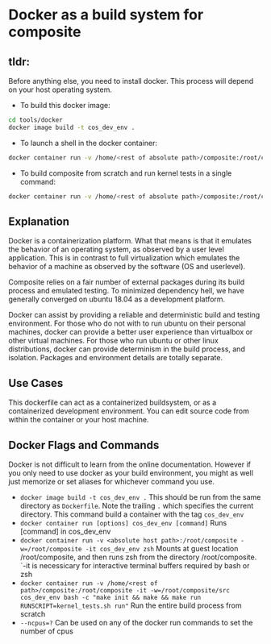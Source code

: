 # Docker as a build system for composite

## tldr:

Before anything else, you need to install docker. This process will depend on
your host operating system.

- To build this docker image:

```bash
cd tools/docker
docker image build -t cos_dev_env .
```

- To launch a shell in the docker container:

```bash
docker container run -v /home/<rest of absolute path>/composite:/root/composite -it -w=/root cos_dev_env zsh
```

- To build composite from scratch and run kernel tests in a single command:

```bash
docker container run -v /home/<rest of absolute path>/composite:/root/composite -it -w=/root/composite/src cos_dev_env bash -c "make && make run RUNSCRIPT=kernel_tests.sh run"
```

## Explanation

Docker is a containerization platform. What that means is that it emulates the
behavior of an operating system, as observed by a user level application. This
is in contrast to full virtualization which emulates the behavior of a machine
as observed by the software (OS and userlevel).

Composite relies on a fair number of external packages during its build process
and emulated testing. To minimized dependency hell, we have generally converged
on ubuntu 18.04 as a development platform.

Docker can assist by providing a reliable and deterministic build and testing
environment. For those who do not with to run ubuntu on their personal machines,
docker can provide a better user experience than virtualbox or other virtual
machines. For those who run ubuntu or other linux distributions, docker can
provide determinism in the build process, and isolation. Packages and
environment details are totally separate.

## Use Cases

This dockerfile can act as a containerized buildsystem, or as a containerized
development environment. You can edit source code from within the container or
your host machine.

## Docker Flags and Commands

Docker is not difficult to learn from the online documentation. However if you
only need to use docker as your build environment, you might as well just
memorize or set aliases for whichever command you use.

- `docker image build -t cos_dev_env .` This should be run from the same
  directory as `Dockerfile`. Note the trailing `.` which specifies the current
  directory. This command build a container with the tag `cos_dev_env`
- `docker container run [options] cos_dev_env [command]` Runs [command] in
  cos_dev_env
- `docker container run -v <absolute host path>:/root/composite -w=/root/composite -it cos_dev_env zsh`
  Mounts <absolute host path> at guest location /root/composite, and then runs
  zsh from the directory /root/composite. `-it is necessicary for interactive
  terminal buffers required by bash or zsh
- `docker container run -v /home/<rest of path>/composite:/root/composite -it -w=/root/composite/src cos_dev_env bash -c "make init && make && make run RUNSCRIPT=kernel_tests.sh run"`
  Run the entire build process from scratch
- `--ncpus=?` Can be used on any of the docker run commands to set the number of
  cpus
